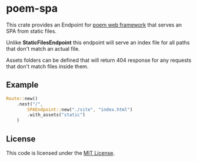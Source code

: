 # poem-spa
This crate provides an Endpoint for [poem web framework](https://github.com/poem-web/poem) that serves an SPA from static files.

Unlike **StaticFilesEndpoint** this endpoint will serve an index file for all paths that don't match an actual file.

Assets folders can be defined that will return 404 response for any requests that don't match files inside them.

## Example
```rust
Route::new()
	.nest("/",
		SPAEndpoint::new("./site", "index.html")
		.with_assets("static")
	)
```

## License 
This code is licensed under the [MIT License](https://opensource.org/licenses/MIT).
